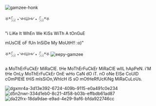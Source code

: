 
![gamzee-honk](https://github.com/user-attachments/assets/45dc65c2-0b15-40eb-8cb1-b0e7ae8a626a)

⛧°𓃵 ⋆༺⸸༻⋆ 𓃵°⛧

"i LiKe It WhEn We KiSs WiTh A tOnGuE

mUsClE oF fUn InSiDe My MoUtH!! :o)"

⛧°𓃵 ⋆༺⸸༻⋆ 𓃵°⛧
![eepy-gamzee](https://github.com/user-attachments/assets/40c46f04-2a9d-46d0-8410-31a2723487d8)

a MoThErFuCkEr MiRaClE. tHe MoThErFuCkEr MiRaClE wIlL hApPeN. i'M tHe OnLy MoThErFuCkEr OnE wHo CaN dO iT. nO oNe ElSe CoUlD cOmPlEtE tHiS mIsSiOn,WhIcH iS sO mOtHeRfUcKiNg MiRaCuLoUs.

![dgxmr4a-3d13e392-6724-409b-9115-e0a491c0e234](https://github.com/user-attachments/assets/8b975021-5224-4ad3-8bb4-aa74e99028d4)
![d5n2nwr-334d1eb0-8c21-4f58-b03b-effbdb61ad87](https://github.com/user-attachments/assets/608bf689-198e-4521-8667-8acf4d5abe1b)
![da22frx-18da9dae-e9ad-4e29-9af6-bfda922746cc](https://github.com/user-attachments/assets/83a3e8cc-ec88-4d1e-b447-3c079f8b3441)

